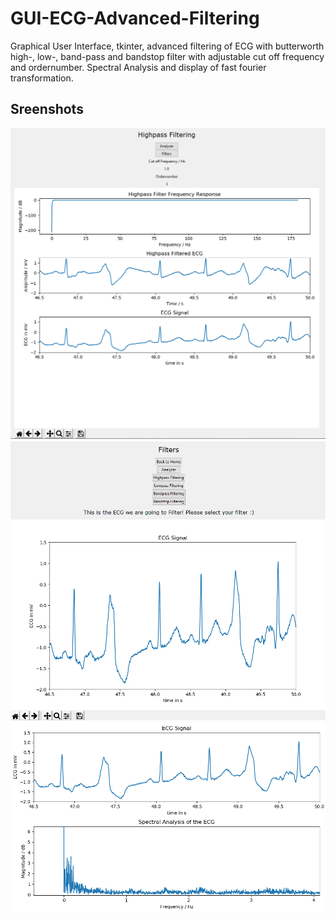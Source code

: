 # GUI-ECG-Advanced-Filtering
Graphical User Interface, tkinter, advanced filtering of ECG with butterworth high-, low-, band-pass and bandstop filter with adjustable cut off frequency and ordernumber. Spectral Analysis and display of fast fourier transformation.

## Sreenshots

![](https://github.com/Philip-M-Schmidt/GUI-ECG-Advanced-Filtering/blob/master/screenshots/filter%20result%20highpass.PNG)
![](https://github.com/Philip-M-Schmidt/GUI-ECG-Advanced-Filtering/blob/master/screenshots/filterpreselection.PNG)
![](https://github.com/Philip-M-Schmidt/GUI-ECG-Advanced-Filtering/blob/master/screenshots/zoomedSpectrum.PNG)
